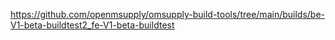 https://github.com/openmsupply/omsupply-build-tools/tree/main/builds/be-V1-beta-buildtest2_fe-V1-beta-buildtest
